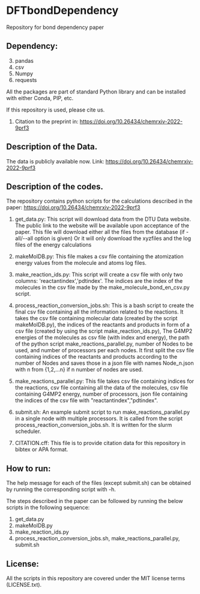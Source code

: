 # DFTbondDependency
Repository for bond dependency paper

## Dependency:
3) pandas
4) csv
5) Numpy
6) requests


All the packages are part of standard Python library and can be installed with either Conda, PIP, etc.

If this repository is used, please cite us. 
1. Citation to the preprint in: https://doi.org/10.26434/chemrxiv-2022-9prf3

## Description of the Data.
The data is publicly available now. Link: https://doi.org/10.26434/chemrxiv-2022-9prf3

## Description of the codes.
The repository contains python scripts for the calculations described in the paper: https://doi.org/10.26434/chemrxiv-2022-9prf3
1) get_data.py: This script will download data from the DTU Data website. The public link to the website
will be available upon acceptance of the paper. This file will download either all the files from the 
database (if -all/--all option is given) Or it will only download the xyzfiles and the log files of the
energy calculations

2) makeMolDB.py: This file makes a csv file containing the atomization energy values from the molecule and atoms log files.

3) make_reaction_ids.py: This script will create a csv file with only two columns: 'reactantindex','pdtindex'.
The indices are the index of the molecules in the csv file made by the make_molecule_bond_en_csv.py script.

4) process_reaction_conversion_jobs.sh: This is a bash script to create the final csv file containing
all the information related to the reactions. It takes the csv file containing molecular data (created by the
script makeMolDB.py), the indices of the reactants and products in form of a csv file
(created by using the script make_reaction_ids.py), The G4MP2 energies of the molecules as csv file (with
index and energy), the path of the python script make_reactions_parallel.py, number of Nodes to be used,
and number of processors per each nodes.
It first split the csv file containing indices of the reactants and products according to the number of Nodes
and saves those in a json file with names Node_n.json with n from {1,2,...n} if n number of nodes are used.

5) make_reactions_parallel.py: This file takes csv file containing indices for the reactions, csv file containing
all the data of the molecules, csv file containing G4MP2 energy, number of processors, json file
containing the indices of the csv file with "reactantindex","pdtindex".

6) submit.sh: An example submit script to run make_reactions_parallel.py in a single node with multiple processors.
It is called from the script process_reaction_conversion_jobs.sh. It is written for the slurm scheduler.


10) CITATION.cff: This file is to provide citation data for this repository in bibtex or APA format.

## How to run:
The help message for each of the files (except submit.sh) can be obtained by running the corresponding
script with -h.


The steps described in the paper can be followed by running the below scripts in the following sequence: 
1. get_data.py
2. makeMolDB.py
3. make_reaction_ids.py
4. process_reaction_conversion_jobs.sh, make_reactions_parallel.py, submit.sh

## License:
All the scripts in this repository are covered under the MIT license terms (LICENSE.txt).
